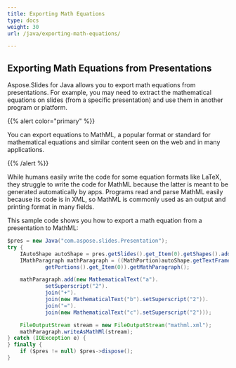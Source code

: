 ```yaml
---
title: Exporting Math Equations
type: docs
weight: 30
url: /java/exporting-math-equations/

---
```


## Exporting Math Equations from Presentations

Aspose.Slides for Java allows you to export math equations from presentations. For example, you may need to extract the mathematical equations on slides (from a specific presentation) and use them in another program or platform. 

{{% alert color="primary" %}} 

You can export equations to MathML, a popular format or standard for mathematical equations and similar content seen on the web and in many applications. 

{{% /alert %}}

While humans easily write the code for some equation formats like LaTeX, they struggle to write the code for MathML because the latter is meant to be generated automatically by apps. Programs read and parse MathML easily because its code is in XML, so MathML is commonly used as an output and printing format in many fields. 

This sample code shows you how to export a math equation from a presentation to MathML:

```java
$pres = new Java("com.aspose.slides.Presentation");
try {
    IAutoShape autoShape = pres.getSlides().get_Item(0).getShapes().addMathShape(0, 0, 500, 50);
    IMathParagraph mathParagraph = ((MathPortion)autoShape.getTextFrame().getParagraphs().get_Item(0).
            getPortions().get_Item(0)).getMathParagraph();

    mathParagraph.add(new MathematicalText("a").
            setSuperscript("2").
            join("+").
            join(new MathematicalText("b").setSuperscript("2")).
            join("=").
            join(new MathematicalText("c").setSuperscript("2")));

    FileOutputStream stream = new FileOutputStream("mathml.xml");
    mathParagraph.writeAsMathMl(stream);
} catch (IOException e) {
} finally {
    if ($pres != null) $pres->dispose();
}
```


